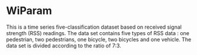 # WiParam
This is a time series five-classification dataset based on received signal strength (RSS) readings.
The data set contains five types of RSS data : one pedestrian, two pedestrians, one bicycle, two bicycles and one vehicle.
The data set is divided according to the ratio of 7:3.
